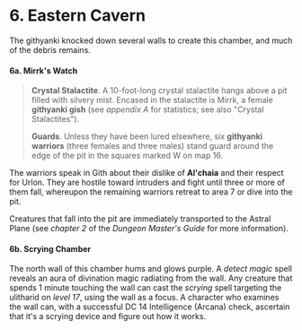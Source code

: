 # 6. Eastern Cavern

The githyanki knocked down several walls to create this chamber, and much of the debris remains.

#### 6a. Mirrk's Watch

>**Crystal Stalactite**. A 10-foot-long crystal stalactite hangs above a pit filled with silvery mist. Encased in the stalactite is Mirrk, a female **githyanki gish** (see *appendix A* for statistics; see also "Crystal Stalactites").
>
>**Guards**. Unless they have been lured elsewhere, six **githyanki warriors** (three females and three males) stand guard around the edge of the pit in the squares marked W on map 16.
>

The warriors speak in Gith about their dislike of **Al'chaia** and their respect for Urlon. They are hostile toward intruders and fight until three or more of them fall, whereupon the remaining warriors retreat to area 7 or dive into the pit.

Creatures that fall into the pit are immediately transported to the Astral Plane (see *chapter 2* of the *Dungeon Master's Guide* for more information).

#### 6b. Scrying Chamber

The north wall of this chamber hums and glows purple. A *detect magic* spell reveals an aura of divination magic radiating from the wall. Any creature that spends 1 minute touching the wall can cast the *scrying* spell targeting the ulitharid on *level 17*, using the wall as a focus. A character who examines the wall can, with a successful DC 14 Intelligence (Arcana) check, ascertain that it's a scrying device and figure out how it works.